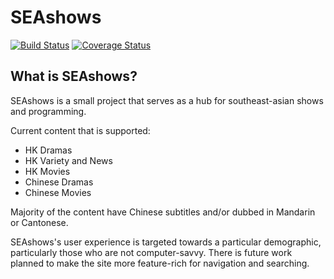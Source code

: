 # SEAshows

[![Build Status](https://travis-ci.org/cangkevin/SEAshows.svg?branch=develop)](https://travis-ci.org/cangkevin/SEAshows)
[![Coverage Status](https://coveralls.io/repos/github/cangkevin/SEAshows/badge.svg?branch=coveralls)](https://coveralls.io/github/cangkevin/SEAshows?branch=develop)

## What is SEAshows? ##
SEAshows is a small project that serves as a hub for southeast-asian shows and programming.

Current content that is supported:
- HK Dramas
- HK Variety and News
- HK Movies
- Chinese Dramas
- Chinese Movies

Majority of the content have Chinese subtitles and/or dubbed in Mandarin or Cantonese.

SEAshows's user experience is targeted towards a particular demographic, particularly those who are not computer-savvy. There is future work planned to make the site more feature-rich for navigation and searching.
